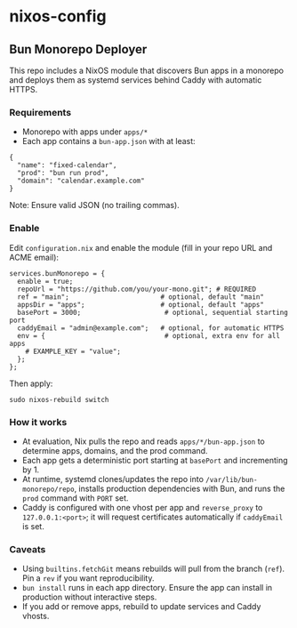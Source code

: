 # nixos-config

## Bun Monorepo Deployer

This repo includes a NixOS module that discovers Bun apps in a monorepo and deploys them as systemd services behind Caddy with automatic HTTPS.

### Requirements

- Monorepo with apps under `apps/*`
- Each app contains a `bun-app.json` with at least:

```
{
  "name": "fixed-calendar",
  "prod": "bun run prod",
  "domain": "calendar.example.com"
}
```

Note: Ensure valid JSON (no trailing commas).

### Enable

Edit `configuration.nix` and enable the module (fill in your repo URL and ACME email):

```
services.bunMonorepo = {
  enable = true;
  repoUrl = "https://github.com/you/your-mono.git"; # REQUIRED
  ref = "main";                       # optional, default "main"
  appsDir = "apps";                   # optional, default "apps"
  basePort = 3000;                     # optional, sequential starting port
  caddyEmail = "admin@example.com";   # optional, for automatic HTTPS
  env = {                              # optional, extra env for all apps
    # EXAMPLE_KEY = "value";
  };
};
```

Then apply:

```
sudo nixos-rebuild switch
```

### How it works

- At evaluation, Nix pulls the repo and reads `apps/*/bun-app.json` to determine apps, domains, and the prod command.
- Each app gets a deterministic port starting at `basePort` and incrementing by 1.
- At runtime, systemd clones/updates the repo into `/var/lib/bun-monorepo/repo`, installs production dependencies with Bun, and runs the `prod` command with `PORT` set.
- Caddy is configured with one vhost per app and `reverse_proxy` to `127.0.0.1:<port>`; it will request certificates automatically if `caddyEmail` is set.

### Caveats

- Using `builtins.fetchGit` means rebuilds will pull from the branch (`ref`). Pin a `rev` if you want reproducibility.
- `bun install` runs in each app directory. Ensure the app can install in production without interactive steps.
- If you add or remove apps, rebuild to update services and Caddy vhosts.

